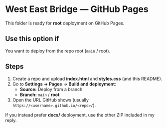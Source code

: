 # West East Bridge — GitHub Pages

This folder is ready for **root** deployment on GitHub Pages.

## Use this option if
You want to deploy from the repo root (`main` / root).

## Steps
1) Create a repo and upload **index.html** and **styles.css** (and this README).
2) Go to **Settings → Pages** → **Build and deployment**:
   - **Source:** Deploy from a branch
   - **Branch:** `main` / **root**
3) Open the URL GitHub shows (usually `https://<username>.github.io/<repo>/`).

If you instead prefer **docs/** deployment, use the other ZIP included in my reply.

